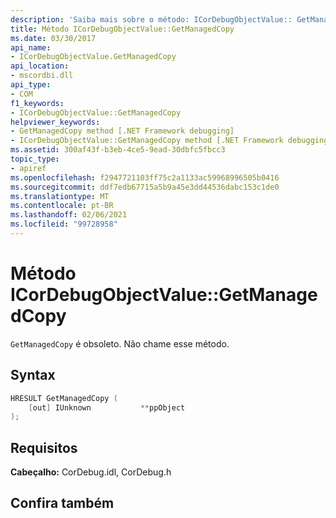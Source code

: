 ```yaml
---
description: 'Saiba mais sobre o método: ICorDebugObjectValue:: GetManagedCopy'
title: Método ICorDebugObjectValue::GetManagedCopy
ms.date: 03/30/2017
api_name:
- ICorDebugObjectValue.GetManagedCopy
api_location:
- mscordbi.dll
api_type:
- COM
f1_keywords:
- ICorDebugObjectValue::GetManagedCopy
helpviewer_keywords:
- GetManagedCopy method [.NET Framework debugging]
- ICorDebugObjectValue::GetManagedCopy method [.NET Framework debugging]
ms.assetid: 300af43f-b3eb-4ce5-9ead-30dbfc5fbcc3
topic_type:
- apiref
ms.openlocfilehash: f2947721103ff75c2a1133ac59968996505b0416
ms.sourcegitcommit: ddf7edb67715a5b9a45e3dd44536dabc153c1de0
ms.translationtype: MT
ms.contentlocale: pt-BR
ms.lasthandoff: 02/06/2021
ms.locfileid: "99728958"
---
```

# <a name="icordebugobjectvaluegetmanagedcopy-method"></a>Método ICorDebugObjectValue::GetManagedCopy

`GetManagedCopy` é obsoleto. Não chame esse método.  
  
## <a name="syntax"></a>Syntax  
  
```cpp  
HRESULT GetManagedCopy (  
    [out] IUnknown           **ppObject  
);  
```  
  
## <a name="requirements"></a>Requisitos  

 **Cabeçalho:** CorDebug.idl, CorDebug.h  
  
## <a name="see-also"></a>Confira também
